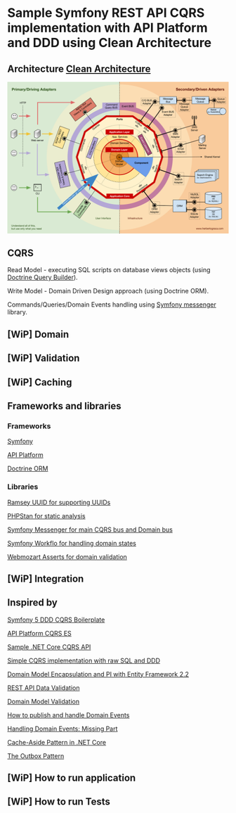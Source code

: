 Sample Symfony REST API CQRS implementation with API Platform and DDD using Clean Architecture
==============================================================

## Architecture [Clean Architecture](http://blog.cleancoder.com/uncle-bob/2012/08/13/the-clean-architecture.html)

![projects_dependencies](etc/docs/clean_architecture.png)

## CQRS

Read Model - executing SQL scripts on database views objects (using [Doctrine Query Builder](https://www.doctrine-project.org/projects/doctrine-orm/en/2.7/reference/query-builder.html)).

Write Model - Domain Driven Design approach (using Doctrine ORM).

Commands/Queries/Domain Events handling using [Symfony messenger](https://symfony.com/doc/current/components/messenger.html) library.

## [WiP] Domain

## [WiP] Validation

## [WiP] Caching

## Frameworks and libraries

### Frameworks
[Symfony](https://symfony.com/)

[API Platform](https://api-platform.com/)

[Doctrine ORM](https://www.doctrine-project.org/index.html)

### Libraries
[Ramsey UUID for supporting UUIDs](https://github.com/ramsey/uuid-doctrine)

[PHPStan for static analysis](https://github.com/phpstan/phpstan)

[Symfony Messenger for main CQRS bus and Domain bus](https://symfony.com/doc/current/components/messenger.html)

[Symfony Workflo for handling domain states](https://symfony.com/doc/current/components/workflow.html)

[Webmozart Asserts for domain validation](https://github.com/webmozart/assert)

## [WiP] Integration

## Inspired by

[Symfony 5 DDD CQRS Boilerplate](https://github.com/jorge07/symfony-5-es-cqrs-boilerplate)

[API Platform CQRS ES](https://github.com/jon-ht/api-platform-cqrs-es)

[Sample .NET Core CQRS API](https://github.com/kgrzybek/sample-dotnet-core-cqrs-api)

[Simple CQRS implementation with raw SQL and DDD](http://www.kamilgrzybek.com/design/simple-cqrs-implementation-with-raw-sql-and-ddd/)

[Domain Model Encapsulation and PI with Entity Framework 2.2](http://www.kamilgrzybek.com/design/domain-model-encapsulation-and-pi-with-entity-framework-2-2/)

[REST API Data Validation](http://www.kamilgrzybek.com/design/rest-api-data-validation/)

[Domain Model Validation](http://www.kamilgrzybek.com/design/domain-model-validation/)

[How to publish and handle Domain Events](http://www.kamilgrzybek.com/design/how-to-publish-and-handle-domain-events/)

[Handling Domain Events: Missing Part](http://www.kamilgrzybek.com/design/handling-domain-events-missing-part/)

[Cache-Aside Pattern in .NET Core](http://www.kamilgrzybek.com/design/cache-aside-pattern-in-net-core/)

[The Outbox Pattern](http://www.kamilgrzybek.com/design/the-outbox-pattern/)

## [WiP] How to run application

## [WiP] How to run Tests

